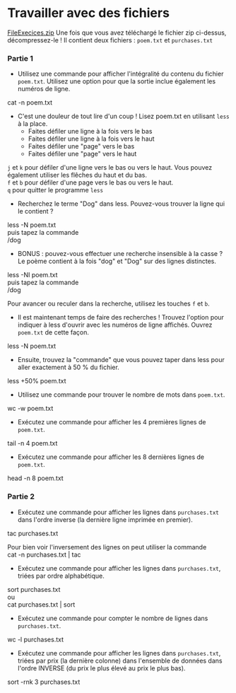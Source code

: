 # Travailler avec des fichiers

[FileExecices.zip](./FilesExercise.zip)
Une fois que vous avez téléchargé le fichier zip ci-dessus, décompressez-le ! Il contient deux fichiers : `poem.txt` et `purchases.txt`

### Partie 1

- Utilisez une commande pour afficher l'intégralité du contenu du fichier `poem.txt`. Utilisez une option pour que la sortie inclue également les numéros de ligne.

cat -n poem.txt

- C'est une douleur de tout lire d'un coup ! Lisez poem.txt en utilisant `less` à la place.
  - Faites défiler une ligne à la fois vers le bas
  - Faites défiler une ligne à la fois vers le haut
  - Faites défiler une "page" vers le bas
  - Faites défiler une "page" vers le haut

`j` et `k` pour défiler d'une ligne vers le bas ou vers le haut. Vous pouvez également utiliser les flêches du haut et du bas.  
`f` et `b` pour défiler d'une page vers le bas ou vers le haut.  
`q` pour quitter le programme `less`

- Recherchez le terme "Dog" dans less. Pouvez-vous trouver la ligne qui le contient ?

less -N poem.txt  
puis tapez la commande  
/dog

- BONUS : pouvez-vous effectuer une recherche insensible à la casse ? Le poème contient à la fois "dog" et "Dog" sur des lignes distinctes.

less -NI poem.txt  
puis tapez la commande  
/dog

Pour avancer ou reculer dans la recherche, utilisez les touches `f` et `b`.

- Il est maintenant temps de faire des recherches ! Trouvez l'option pour indiquer à less d'ouvrir avec les numéros de ligne affichés. Ouvrez `poem.txt` de cette façon.

less -N poem.txt

- Ensuite, trouvez la "commande" que vous pouvez taper dans less pour aller exactement à 50 % du fichier.

less +50% poem.txt

- Utilisez une commande pour trouver le nombre de mots dans `poem.txt`.

wc -w poem.txt

- Exécutez une commande pour afficher les 4 premières lignes de `poem.txt`.

tail -n 4 poem.txt

- Exécutez une commande pour afficher les 8 dernières lignes de `poem.txt`.

head -n 8 poem.txt

### Partie 2

- Exécutez une commande pour afficher les lignes dans `purchases.txt` dans l'ordre inverse (la dernière ligne imprimée en premier).

tac purchases.txt

Pour bien voir l'inversement des lignes on peut utiliser la commande  
cat -n purchases.txt | tac

- Exécutez une commande pour afficher les lignes dans `purchases.txt`, triées par ordre alphabétique.

sort purchases.txt  
ou  
cat purchases.txt | sort

- Exécutez une commande pour compter le nombre de lignes dans `purchases.txt`.

wc -l purchases.txt

- Exécutez une commande pour afficher les lignes dans `purchases.txt`, triées par prix (la dernière colonne) dans l'ensemble de données dans l'ordre INVERSE (du prix le plus élevé au prix le plus bas).

sort -rnk 3 purchases.txt
